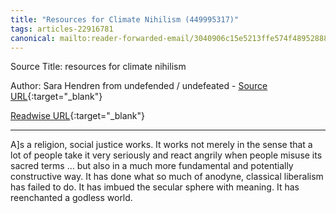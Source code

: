 ```yaml
---
title: "Resources for Climate Nihilism (449995317)"
tags: articles-22916781
canonical: mailto:reader-forwarded-email/3040906c15e5213ffe574f489528882f
---
```


Source Title: resources for climate nihilism

Author: Sara Hendren from undefended / undefeated - [Source URL](mailto:reader-forwarded-email/3040906c15e5213ffe574f489528882f){:target="_blank"}

[Readwise URL](https://readwise.io/open/449995317){:target="_blank"}

---

A]s a religion, social justice works. It works not merely in the sense that a lot of people take it very seriously and react angrily when people misuse its sacred terms … but also in a much more fundamental and potentially constructive way. It has done what so much of anodyne, classical liberalism has failed to do. It has imbued the secular sphere with meaning. It has reenchanted a godless world.
